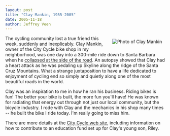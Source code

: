 ```yaml
--- 
layout: post
title: "Clay Mankin, 1955-2005"
date: 2005-11-18
author: Jeffrey Veen
---
```

<img src="http://citycycle.com/images/home/Clay.jpg" alt="Photo of Clay Mankin" style="float: right; padding: 10px" />

The cycling community lost a true friend this week, suddenly and inexplicably. Clay Mankin, owner of the City Cycle bike shop in my neighborhood, was one day into a 300-mile ride down to Santa Barbara when he <a href="http://www.sfgate.com/cgi-bin/article.cgi?f=/c/a/2005/11/16/BAG1RFOVV81.DTL">collapsed at the side of the road</a>. An autopsy showed that Clay had a heart attack as he was pedaling up Skyline along the ridge of the Santa Cruz Mountains. What a strange juxtaposition to have a life dedicated to enjoyment of cycling end so simply and quietly along one of the most beautiful roads in the world.

Clay was an inspiration to me in how he ran his business. Riding bikes is fun! The better your bike is built, the more fun you'll have! He was known for radiating that energy out through not just our local community, but the bicycle industry. I rode with Clay and the mechanics in his shop many times -- he built the bike I ride today. I'm really going to miss him.

There are more details at the <a href="http://citycycle.com/">City Cycle web site</a>, including information on how to contribute to an education fund set up for Clay's young son, Riley. 
&#8203;